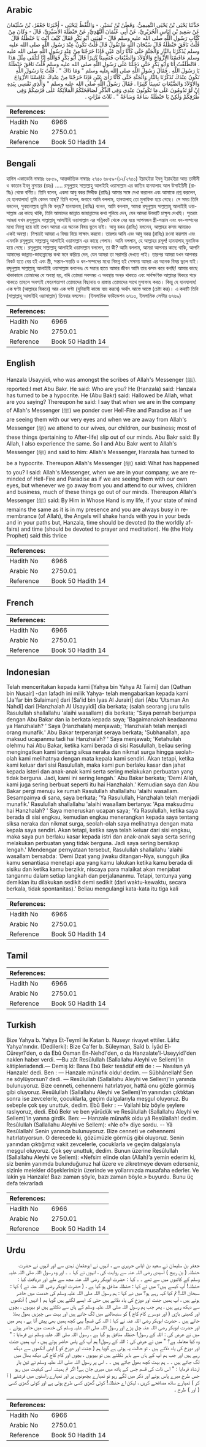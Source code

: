 ## Arabic


<div dir="rtl" lang="ar" style={{fontSize:'larger',backgroundColor:'#f8f9fa',padding:20}}>
حَدَّثَنَا يَحْيَى بْنُ يَحْيَى التَّمِيمِيُّ، وَقَطَنُ بْنُ نُسَيْرٍ، - وَاللَّفْظُ لِيَحْيَى - أَخْبَرَنَا جَعْفَرُ، بْنُ سُلَيْمَانَ عَنْ سَعِيدِ بْنِ إِيَاسٍ الْجُرَيْرِيِّ، عَنْ أَبِي عُثْمَانَ النَّهْدِيِّ، عَنْ حَنْظَلَةَ الأُسَيِّدِيِّ، قَالَ - وَكَانَ مِنْ كُتَّابِ رَسُولِ اللَّهِ صلى الله عليه وسلم قَالَ - لَقِيَنِي أَبُو بَكْرٍ فَقَالَ كَيْفَ أَنْتَ يَا حَنْظَلَةُ قَالَ قُلْتُ نَافَقَ حَنْظَلَةُ قَالَ سُبْحَانَ اللَّهِ مَا تَقُولُ قَالَ قُلْتُ نَكُونُ عِنْدَ رَسُولِ اللَّهِ صلى الله عليه وسلم يُذَكِّرُنَا بِالنَّارِ وَالْجَنَّةِ حَتَّى كَأَنَّا رَأْىَ عَيْنٍ فَإِذَا خَرَجْنَا مِنْ عِنْدِ رَسُولِ اللَّهِ صلى الله عليه وسلم عَافَسْنَا الأَزْوَاجَ وَالأَوْلاَدَ وَالضَّيْعَاتِ فَنَسِينَا كَثِيرًا قَالَ أَبُو بَكْرٍ فَوَاللَّهِ إِنَّا لَنَلْقَى مِثْلَ هَذَا ‏.‏ فَانْطَلَقْتُ أَنَا وَأَبُو بَكْرٍ حَتَّى دَخَلْنَا عَلَى رَسُولِ اللَّهِ صلى الله عليه وسلم قُلْتُ نَافَقَ حَنْظَلَةُ يَا رَسُولَ اللَّهِ ‏.‏ فَقَالَ رَسُولُ اللَّهِ صلى الله عليه وسلم ‏"‏ وَمَا ذَاكَ ‏"‏ ‏.‏ قُلْتُ يَا رَسُولَ اللَّهِ نَكُونُ عِنْدَكَ تُذَكِّرُنَا بِالنَّارِ وَالْجَنَّةِ حَتَّى كَأَنَّا رَأْىَ عَيْنٍ فَإِذَا خَرَجْنَا مِنْ عِنْدِكَ عَافَسْنَا الأَزْوَاجَ وَالأَوْلاَدَ وَالضَّيْعَاتِ نَسِينَا كَثِيرًا ‏.‏ فَقَالَ رَسُولُ اللَّهِ صلى الله عليه وسلم ‏"‏ وَالَّذِي نَفْسِي بِيَدِهِ إِنْ لَوْ تَدُومُونَ عَلَى مَا تَكُونُونَ عِنْدِي وَفِي الذِّكْرِ لَصَافَحَتْكُمُ الْمَلاَئِكَةُ عَلَى فُرُشِكُمْ وَفِي طُرُقِكُمْ وَلَكِنْ يَا حَنْظَلَةُ سَاعَةً وَسَاعَةً ‏"‏ ‏.‏ ثَلاَثَ مَرَّاتٍ ‏.‏
</div>
<div style={{backgroundColor:'#f8f9fa',padding:20, marginBottom: 10}}><table> <thead> <tr> <th>References:</th> <th></th> </tr> </thead> <tbody><tr><td>Hadith No</td><td>6966</td></tr><tr><td>Arabic No</td><td>2750.01</td></tr><tr><td>Reference</td><td>Book 50 Hadith 14</td></tr></tbody></table></div>

## Bengali


<div dir="ltr" lang="bn" style={{fontSize:'larger',backgroundColor:'#f8f9fa',padding:20}}>
হাদিস একাডেমি নাম্বারঃ ৬৮৫৯, আন্তর্জাতিক নাম্বারঃ ২৭৫০ ৬৮৫৯-(১২/২৭৫০) ইয়াহইয়া ইবনু ইয়াহইয়া আত তামীমী ও কাতান ইবনু নুসায়র (রহঃ) ..... রসূলুল্লাহ সাল্লাল্লাহু আলাইহি ওয়াসাল্লাম এর কাতিব হানযালাহ আল উসাইয়িদী (রাযিঃ) থেকে বর্ণিত। তিনি বলেন, একদা আবু বকর সিদ্দীক (রাযিঃ) আমার সঙ্গে দেখা করলেন এবং আমাকে প্রশ্ন করলেন, হে হানযালাহ! তুমি কেমন আছ? তিনি বলেন, জবাবে আমি বললাম, হানযালাহ্ তো মুনাফিক হয়ে গেছে। সে সময় তিনি বললেন, সুবহানাল্লাহ তুমি কি বল্‌ছ? হানযালাহ্ (রাযিঃ) বলেন, আমি বললাম, আমরা রসূলুল্লাহ সাল্লাল্লাহু আলাইহি ওয়াসাল্লাম এর কাছে থাকি, তিনি আমাদের জান্নাত জাহান্নামের কথা শুনিয়ে দেন, যেন আমরা উভয়টি চাক্ষুষ দেখছি। সুতরাং আমরা যখন রসূলুল্লাহ সাল্লাল্লাহু আলাইহি ওয়াসাল্লাম এর সন্নিকটে থেকে বের হয়ে আপনজন স্ত্রী-সন্তান এবং ধন-সম্পদের মধ্যে নিমগ্ন হয়ে যাই তখন আমরা এর অনেক বিষয় ভুলে যাই। আবু বকর (রাযিঃ) বললেন, আল্লাহর কসম আমারও একই অবস্থা। নিশ্চয়ই আমরা এ বিষয় নিয়ে সাক্ষাৎ করবো। তারপর আমি এবং আবু বকর (রাযিঃ) রওনা করলাম এবং এমনকি রসূলুল্লাহ সাল্লাল্লাহু আলাইহি ওয়াসাল্লাম এর কাছে গেলাম। আমি বললাম, হে আল্লাহর রসূল! হানযালাহ্ মুনাফিক হয়ে গেছে। রসূলুল্লাহ সাল্লাল্লাহু আলাইহি ওয়াসাল্লাম বললেন, তা কী? আমি বললাম, আমরা আপনার কাছে থাকি, আপনি আমাদের জান্নাত-জাহান্নামের কথা মনে করিয়ে দেন, যেন আমরা তা সরাসরি দেখতে পাই। তারপর আমরা যখন আপনার নিকট হতে বের হই এবং স্ত্রী, সন্তান-সন্ততি ও ধন-সম্পদের মধ্যে নিমগ্ন হই সেসময় আমরা এর অনেক বিষয় ভুলে যাই। রসূলুল্লাহ সাল্লাল্লাহু আলাইহি ওয়াসাল্লাম বললেনঃ যে সত্তার হাতে আমার জীবন আমি তার কসম করে বলছি! আমার কাছে থাকাকালে তোমাদের যে অবস্থা হয়, যদি তোমরা সবসময় এ অবস্থায় অনড় থাকতে এবং সার্বক্ষণিক আল্লাহর যিকরে পড়ে থাকতে তাহলে অবশ্যই ফেরেশতাগণ তোমাদের বিছানায় ও রাস্তায় তোমাদের সাথে মুসাফাহ করত। কিন্তু হে হানযালাহ! এক ঘণ্টা (আল্লাহর যিকরে) আর এক ঘণ্টা (দুনিয়াবী কাজে ব্যয় করবে) অর্থাৎ আস্তে আস্তে (চেষ্টা কর)। এ কথাটি তিনি (সাল্লাল্লাহু আলাইহি ওয়াসাল্লাম) তিনবার বললেন। (ইসলামিক ফাউন্ডেশন ৬৭১৩, ইসলামিক সেন্টার ৬৭৬৯)
</div>
<div style={{backgroundColor:'#f8f9fa',padding:20, marginBottom: 10}}><table> <thead> <tr> <th>References:</th> <th></th> </tr> </thead> <tbody><tr><td>Hadith No</td><td>6966</td></tr><tr><td>Arabic No</td><td>2750.01</td></tr><tr><td>Reference</td><td>Book 50 Hadith 14</td></tr></tbody></table></div>

## English


<div dir="ltr" lang="en" style={{fontSize:'larger',backgroundColor:'#f8f9fa',padding:20}}>
Hanzala Usayyidi, who was amongst the scribes of Allah's Messenger (ﷺ). reported:I met Abu Bakr. He said: Who are you? He (Hanzala) said: Hanzala has turned to be a hypocrite. He (Abu Bakr) said: Hallowed be Allah, what are you saying? Thereupon he said: I say that when we are in the company of Allah's Messenger (ﷺ) we ponder over Hell-Fire and Paradise as if we are seeing them with our very eyes and when we are away from Allah's Messenger (ﷺ) we attend to our wives, our children, our business; most of these things (pertaining to After-life) slip out of our minds. Abu Bakr said: By Allah, I also experience the same. So I and Abu Bakr went to Allah's Messenger (ﷺ) and said to him: Allah's Messenger, Hanzala has turned to be a hypocrite. Thereupon Allah's Messenger (ﷺ) said: What has happened to you? I said: Allah's Messenger, when we are in your company, we are reminded of Hell-Fire and Paradise as if we are seeing them with our own eyes, but whenever we go away from you and attend to our wives, children and business, much of these things go out of our minds. Thereupon Allah's Messenger (ﷺ) said: By Him in Whose Hand is my life, if your state of mind remains the same as it is in my presence and you are always busy in remembrance (of Allah), the Angels will shake hands with you in your beds and in your paths but, Hanzala, time should be devoted (to the worldly affairs) and time (should be devoted to prayer and meditation). He (the Holy Prophet) said this thrice
</div>
<div style={{backgroundColor:'#f8f9fa',padding:20, marginBottom: 10}}><table> <thead> <tr> <th>References:</th> <th></th> </tr> </thead> <tbody><tr><td>Hadith No</td><td>6966</td></tr><tr><td>Arabic No</td><td>2750.01</td></tr><tr><td>Reference</td><td>Book 50 Hadith 14</td></tr></tbody></table></div>

## French


<div dir="ltr" lang="fr" style={{fontSize:'larger',backgroundColor:'#f8f9fa',padding:20}}>

</div>
<div style={{backgroundColor:'#f8f9fa',padding:20, marginBottom: 10}}><table> <thead> <tr> <th>References:</th> <th></th> </tr> </thead> <tbody><tr><td>Hadith No</td><td>6966</td></tr><tr><td>Arabic No</td><td>2750.01</td></tr><tr><td>Reference</td><td>Book 50 Hadith 14</td></tr></tbody></table></div>

## Indonesian


<div dir="ltr" lang="id" style={{fontSize:'larger',backgroundColor:'#f8f9fa',padding:20}}>
Telah menceritakan kepada kami [Yahya bin Yahya At Taimi] dan [Qathan bin Nusair] -dan lafadh ini milik Yahya- telah mengabarkan kepada kami [Ja'far bin Sulaiman] dari [Sa'id bin Iyas Al Jurairi] dari [Abu 'Utsman An Nahdi] dari [Hanzhalah Al Usayyidi] dia berkata; (salah seorang juru tulis Rasulullah shallallahu 'alaihi wasallam) dia berkata; "Saya pernah berjumpa dengan Abu Bakar dan ia berkata kepada saya; 'Bagaimanakah keadaanmu ya Hanzhalah? ' Saya (Hanzhalah) menjawab; 'Hanzhalah telah menjadi orang munafik.' Abu Bakar terperanjat seraya berkata; 'Subhanallah, apa maksud ucapanmu tadi hai Hanzhalah? ' Saya menjawab; 'Ketahuilah olehmu hai Abu Bakar, ketika kami berada di sisi Rasulullah, beliau sering mengingatkan kami tentang siksa neraka dan nikmat surga hingga seolah-olah kami melihatnya dengan mata kepala kami sendiri. Akan tetapi, ketika kami keluar dari sisi Rasulullah, maka kami pun berlaku kasar dan jahat kepada isteri dan anak-anak kami serta sering melakukan perbuatan yang tidak berguna. Jadi, kami ini sering lengah.' Abu Bakar berkata; 'Demi Allah, kami juga sering berbuat seperti itu hai Hanzhalah.' Kemudian saya dan Abu Bakar pergi menuju ke rumah Rasulullah shallallahu 'alaihi wasallam. Sesampainya di sana, saya berkata; 'Ya Rasulullah, Hanzhalah telah menjadi munafik.' Rasulullah shallallahu 'alaihi wasallam bertanya: 'Apa maksudmu hai Hanzhalah? ' Saya meneruskan ucapan saya; 'Ya Rasulullah, ketika saya berada di sisi engkau, kemudian engkau menerangkan kepada saya tentang siksa neraka dan nikmat surga, seolah-olah saya melihatnya dengan mata kepala saya sendiri. Akan tetapi, ketika saya telah keluar dari sisi engkau, maka saya pun berlaku kasar kepada istri dan anak-anak saya serta sering melakukan perbuatan yang tidak berguna. Jadi saya sering bersikap Iengah.' Mendengar pernyataan tersebut, Rasulullah shallallahu 'alaihi wasallam bersabda: 'Demi Dzat yang jiwaku ditangan-Nya, sungguh jika kamu senantiasa menetapi apa yang kamu lakukan ketika kamu berada di sisiku dan ketika kamu berzikir, niscaya para malaikat akan menjabat tanganmu dalam setiap langkah dan perjalananmu. Tetapi, tentunya yang demikian itu dilakukan sedikit demi sedikit (dari waktu-kewaktu, secara berkala, tidak spontanitas).' Beliau mengulangi kata-kata itu tiga kali
</div>
<div style={{backgroundColor:'#f8f9fa',padding:20, marginBottom: 10}}><table> <thead> <tr> <th>References:</th> <th></th> </tr> </thead> <tbody><tr><td>Hadith No</td><td>6966</td></tr><tr><td>Arabic No</td><td>2750.01</td></tr><tr><td>Reference</td><td>Book 50 Hadith 14</td></tr></tbody></table></div>

## Tamil


<div dir="ltr" lang="ta" style={{fontSize:'larger',backgroundColor:'#f8f9fa',padding:20}}>

</div>
<div style={{backgroundColor:'#f8f9fa',padding:20, marginBottom: 10}}><table> <thead> <tr> <th>References:</th> <th></th> </tr> </thead> <tbody><tr><td>Hadith No</td><td>6966</td></tr><tr><td>Arabic No</td><td>2750.01</td></tr><tr><td>Reference</td><td>Book 50 Hadith 14</td></tr></tbody></table></div>

## Turkish


<div dir="ltr" lang="tr" style={{fontSize:'larger',backgroundColor:'#f8f9fa',padding:20}}>
Bize Yahya b. Yahya Et-Teymî ile Katan b. Nuseyr rivayet ettiler. Lâfız Yahya'nındır. (Dedilerki): Bize Ca'fer b. Süleyman, Saîd b. İyâd El-Cüreyrî'den, o da Ebû Osman En-Nehdî'den, o da Hanzalate'l-Useyyidî'den naklen haber verdi. —Bu zât Resûlullah (Sallallahu Aleyhi ve Sellem)'in kâtipleriııdendi.— Demiş ki: Bana Ebû Bekr tesâdüf etti de : — Nasılsın yâ Hanzale! dedi. Ben : — Hanzale münafık oldu! dedim. — Sübhânellah! Sen ne söylüyorsun? dedi. — Resûlullah (Sallallahu Aleyhi ve Selleın)'in yanında bulunuyoruz. Bize cenneti, cehennemi hatırlatıyor, hattâ onu gözle görmüş gibi oluyoruz. Resûlullah (Sallallahu Aleyhi ve Sellem)'m yanından çıktıktan sonra ise zevcelerle, çocuklarla, geçim dalgalarıyla meşgul oluyoruz. Bu sebeple çok şey unuttuk, dedim. Ebû Bekr : -- Vallahi biz böyle şeylere raslıyoruz, dedi. Ebû Bekr ve ben yürüdük ve Resûlullah (Sallallahu Aleyhi ve Sellem)'in yanına girdik. Ben: — Hanzale münafık oldu yâ Resûlallah! dedim. Resûlullah (Sallallahu Aleyhi ve Sellem): «Ne o?» diye sordu. -- Yâ Resûlallah! Senin yanında bulunuyoruz. Bize cenneti ve cehennemi hatırlatıyorsun. O derecede ki, gözümüzle görmüş gibi oluyoruz. Senin yanından çıktığımız vakit zevcelerle, çocuklarla ve geçim dalgalarıyla meşgul oluyoruz. Çok şey unuttuk, dedim. Bunun üzerine Resûlullah (Sallallahu Aleyhi ve Sellem): «Nefsim elinde olan (Allah)’a yemin ederim ki, siz benim yanımda bulunduğunuz hal üzere ve zikretmeye devam ederseniz, sizinle melekler döşeklerinizin üzerinde ve yollarınızda musafaha ederler. Ve lakin ya Hanzale! Bazı zaman şöyle, bazı zaman böyle.» buyurdu. Bunu üç defa tekrarladı
</div>
<div style={{backgroundColor:'#f8f9fa',padding:20, marginBottom: 10}}><table> <thead> <tr> <th>References:</th> <th></th> </tr> </thead> <tbody><tr><td>Hadith No</td><td>6966</td></tr><tr><td>Arabic No</td><td>2750.01</td></tr><tr><td>Reference</td><td>Book 50 Hadith 14</td></tr></tbody></table></div>

## Urdu


<div dir="rtl" lang="ur" style={{fontSize:'larger',backgroundColor:'#f8f9fa',padding:20}}>
جعفر بن سلیمان نے سعید بن ایاس جریری سے ، انہوں نے ابوعثمان نہدی سے اور انہوں نے حضرت حنظلہ ( بن ربیع ) اُسیدی رضی اللہ عنہ سے روایت کی ، انہوں نے کہا ۔ ۔ اور وہ رسول اللہ صلی اللہ علیہ وسلم کے کاتبوں میں سے تھے ۔ ۔ کہا : حضرت ابوبکر رضی اللہ عنہ مجھ سے ملے اور دریافت کیا : حنظلہ! آپ کیسے ہیں؟ میں نے کہا : حنظلہ منافق ہو گیا ہے ، ( حضرت ابوبکر رضی اللہ عنہ نے ) کہا : سبحان اللہ! تم کیا کہہ رہے ہو؟ میں نے کہا : ہم رسول اللہ صلی اللہ علیہ وسلم کی خدمت میں حاضر ہوتے ہیں ، آپ ہمیں جنت اور دوزخ کی یاد دلاتے ہیں حتی کہ ایسے لگتے ہیں گویا ہم ( انہیں ) آنکھوں سے دیکھ رہے ہیں ، پھر جب ہم رسول اللہ صلی اللہ علیہ وسلم کے ہاں سے نکلتے ہیں تو بیویوں ، بچوں اور کھیتی باڑی ( اور دوسرے کام کاج ) کو سنبھالنے میں لگ جاتے ہیں اور بہت سی چیزیں بھول بھلا جاتے ہیں ۔ حضرت ابوبکر رضی اللہ عنہ نے کہا : اللہ کی قسم! یہی کچھ ہمیں بھی پیش آتا ہے ، پھر میں اور حضرت ابوبکر رضی اللہ عنہ چل پڑے اور رسول اللہ صلی اللہ علیہ وسلم کی خدمت میں حاضر ہوئے ۔ میں نے عرض کی : اللہ کے رسول! حنظلہ منافق ہو گیا ہے ، رسول اللہ صلی اللہ علیہ وسلم نے فرمایا : " وہ کیا معاملہ ہے؟ " میں نے عرض کی : اللہ کے رسول! ہم آپ کے پاس حاضر ہوتے ہیں ، آپ ہمیں جنت اور دوزخ کی یاد دلاتے ہیں ، تو حالت یہ ہوتی ہے گویا ہم ( جنت اور دوزخ کو ) اپنی آنکھوں سے دیکھ رہے ہیں اور جب ہم آپ کے ہاں سے باہر نکلتے ہیں تو بیویوں ، بچوں اور کام کاج کی دیکھ بھال میں لگ جاتے ہیں ۔ ۔ ہم بہت کچھ بھول جاتے ہیں ۔ ۔ اس پر رسول اللہ صلی اللہ علیہ وسلم نے تین بار ارشاد فرمایا : " اس ذات کی قسم جس کے ہاتھ میں میری جان ہے! اگر تم ہمیشہ اسی کیفیت میں رہو جس طرح میرے پاس ہوتے اور ذکر میں لگے رہو تو تمہارے بچھونوں پر اور تمہارے راستوں میں فرشتے ( آ کر ) تمہارے ساتھ مصافحے کریں ، لیکن اے حنظلہ! کوئی گھڑی کسی طرح ہوتی ہے اور کوئی گھڑی کسی ( اور ) طرح ۔
</div>
<div style={{backgroundColor:'#f8f9fa',padding:20, marginBottom: 10}}><table> <thead> <tr> <th>References:</th> <th></th> </tr> </thead> <tbody><tr><td>Hadith No</td><td>6966</td></tr><tr><td>Arabic No</td><td>2750.01</td></tr><tr><td>Reference</td><td>Book 50 Hadith 14</td></tr></tbody></table></div>